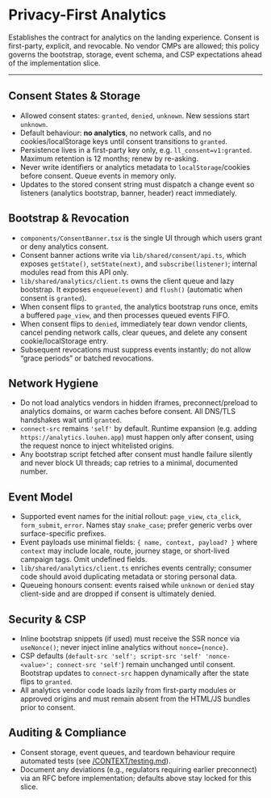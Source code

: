 # Privacy-First Analytics

Establishes the contract for analytics on the landing experience. Consent is first-party, explicit, and revocable. No vendor CMPs are allowed; this policy governs the bootstrap, storage, event schema, and CSP expectations ahead of the implementation slice.

---

## Consent States & Storage
- Allowed consent states: `granted`, `denied`, `unknown`. New sessions start `unknown`.
- Default behaviour: **no analytics**, no network calls, and no cookies/localStorage keys until consent transitions to `granted`.
- Persistence lives in a first-party key only, e.g. `ll_consent=v1:granted`. Maximum retention is 12 months; renew by re-asking.
- Never write identifiers or analytics metadata to `localStorage`/cookies before consent. Queue events in memory only.
- Updates to the stored consent string must dispatch a change event so listeners (analytics bootstrap, banner, header) react immediately.

## Bootstrap & Revocation
- `components/ConsentBanner.tsx` is the single UI through which users grant or deny analytics consent.
- Consent banner actions write via `lib/shared/consent/api.ts`, which exposes `getState()`, `setState(next)`, and `subscribe(listener)`; internal modules read from this API only.
- `lib/shared/analytics/client.ts` owns the client queue and lazy bootstrap. It exposes `enqueue(event)` and `flush()` (automatic when consent is `granted`).
- When consent flips to `granted`, the analytics bootstrap runs once, emits a buffered `page_view`, and then processes queued events FIFO.
- When consent flips to `denied`, immediately tear down vendor clients, cancel pending network calls, clear queues, and delete any consent cookie/localStorage entry.
- Subsequent revocations must suppress events instantly; do not allow “grace periods” or batched revocations.

## Network Hygiene
- Do not load analytics vendors in hidden iframes, preconnect/preload to analytics domains, or warm caches before consent. All DNS/TLS handshakes wait until `granted`.
- `connect-src` remains `'self'` by default. Runtime expansion (e.g. adding `https://analytics.louhen.app`) must happen only after consent, using the request nonce to inject whitelisted origins.
- Any bootstrap script fetched after consent must handle failure silently and never block UI threads; cap retries to a minimal, documented number.

## Event Model
- Supported event names for the initial rollout: `page_view`, `cta_click`, `form_submit`, `error`. Names stay `snake_case`; prefer generic verbs over surface-specific prefixes.
- Event payloads use minimal fields: `{ name, context, payload? }` where `context` may include locale, route, journey stage, or short-lived campaign tags. Omit undefined fields.
- `lib/shared/analytics/client.ts` enriches events centrally; consumer code should avoid duplicating metadata or storing personal data.
- Queueing honours consent: events raised while `unknown` or `denied` stay client-side and are dropped if consent is ultimately denied.

## Security & CSP
- Inline bootstrap snippets (if used) must receive the SSR nonce via `useNonce()`; never inject inline analytics without `nonce={nonce}`.
- CSP defaults (`default-src 'self'; script-src 'self' 'nonce-<value>'; connect-src 'self'`) remain unchanged until consent. Bootstrap updates to `connect-src` happen dynamically after the state flips to `granted`.
- All analytics vendor code loads lazily from first-party modules or approved origins and must remain absent from the HTML/JS bundles prior to consent.

## Auditing & Compliance
- Consent storage, event queues, and teardown behaviour require automated tests (see [/CONTEXT/testing.md](testing.md)).
- Document any deviations (e.g., regulators requiring earlier preconnect) via an RFC before implementation; defaults above stay locked for this slice.
